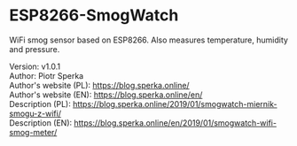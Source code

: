 # ESP8266-SmogWatch
WiFi smog sensor based on ESP8266. Also measures temperature, humidity and pressure.

Version: v1.0.1<br />
Author: Piotr Sperka<br />
Author's website (PL): https://blog.sperka.online/<br />
Author's website (EN): https://blog.sperka.online/en/<br />
Description (PL): https://blog.sperka.online/2019/01/smogwatch-miernik-smogu-z-wifi/<br />
Description (EN): https://blog.sperka.online/en/2019/01/smogwatch-wifi-smog-meter/

